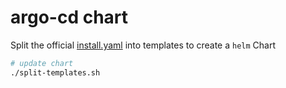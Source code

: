 # argo-cd chart

Split the official [install.yaml](https://github.com/argoproj/argo-cd/blob/master/manifests/install.yaml) into templates to create a `helm` Chart

```bash
# update chart
./split-templates.sh
```
